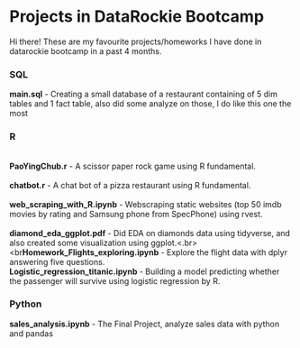 # Projects in DataRockie Bootcamp
Hi there! 
These are my favourite projects/homeworks I have done in datarockie bootcamp in a past 4 months.
### SQL
**main.sql** - Creating a small database of a restaurant containing of 5 dim tables and 1 fact table, also did some analyze on those, I do like this one the most
### R
<br>**PaoYingChub.r** - A scissor paper rock game using R fundamental.</br>
<br>**chatbot.r** - A chat bot of a pizza restaurant using R fundamental.</br>
<br>**web_scraping_with_R.ipynb** - Webscraping static websites (top 50 imdb movies by rating and Samsung phone from SpecPhone) using rvest. </br>
<br>**diamond_eda_ggplot.pdf** - Did EDA on diamonds data using tidyverse, and also created some visualization using ggplot.<.br>
<br**Homework_Flights_exploring.ipynb** - Explore the flight data with dplyr answering five questions.
<br>**Logistic_regression_titanic.ipynb** - Building a model predicting whether the passenger will survive using logistic regression by R.
### Python
**sales_analysis.ipynb** - The Final Project, analyze sales data with python and pandas
